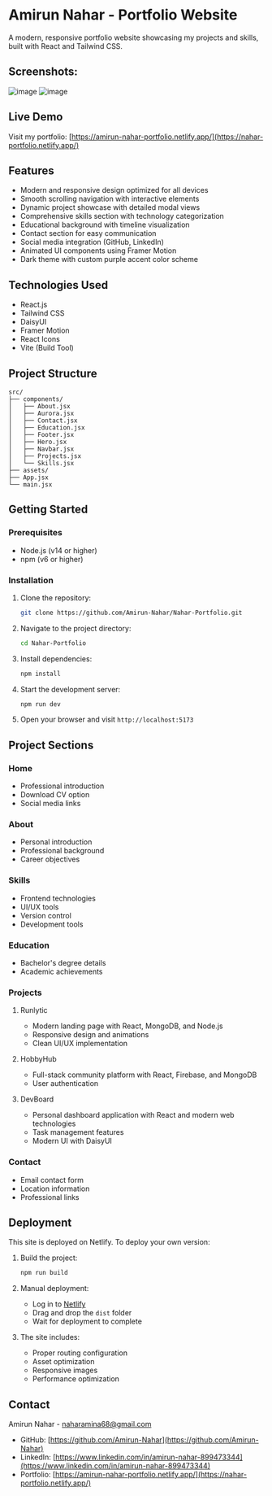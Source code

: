 # Amirun Nahar - Portfolio Website

A modern, responsive portfolio website showcasing my projects and skills, built with React and Tailwind CSS.

## Screenshots:
![image](https://github.com/user-attachments/assets/6ad75bd8-f8b7-48fd-955b-eda023ee0899)
![image](https://github.com/user-attachments/assets/8c5e9e5e-f93c-41aa-9741-8a8545051c45)

## Live Demo

Visit my portfolio: [https://amirun-nahar-portfolio.netlify.app/](https://nahar-portfolio.netlify.app/)

## Features

- Modern and responsive design optimized for all devices
- Smooth scrolling navigation with interactive elements
- Dynamic project showcase with detailed modal views
- Comprehensive skills section with technology categorization
- Educational background with timeline visualization
- Contact section for easy communication
- Social media integration (GitHub, LinkedIn)
- Animated UI components using Framer Motion
- Dark theme with custom purple accent color scheme

## Technologies Used

- React.js
- Tailwind CSS
- DaisyUI
- Framer Motion
- React Icons
- Vite (Build Tool)

## Project Structure

```
src/
├── components/
│   ├── About.jsx
│   ├── Aurora.jsx
│   ├── Contact.jsx
│   ├── Education.jsx
│   ├── Footer.jsx
│   ├── Hero.jsx
│   ├── Navbar.jsx
│   ├── Projects.jsx
│   └── Skills.jsx
├── assets/
├── App.jsx
└── main.jsx
```

## Getting Started

### Prerequisites

- Node.js (v14 or higher)
- npm (v6 or higher)

### Installation

1. Clone the repository:
   ```bash
   git clone https://github.com/Amirun-Nahar/Nahar-Portfolio.git
   ```

2. Navigate to the project directory:
   ```bash
   cd Nahar-Portfolio
   ```

3. Install dependencies:
   ```bash
   npm install
   ```

4. Start the development server:
   ```bash
   npm run dev
   ```

5. Open your browser and visit `http://localhost:5173`

## Project Sections

### Home
- Professional introduction
- Download CV option
- Social media links

### About
- Personal introduction
- Professional background
- Career objectives

### Skills
- Frontend technologies
- UI/UX tools
- Version control
- Development tools

### Education
- Bachelor's degree details
- Academic achievements

### Projects
1. Runlytic
   - Modern landing page with React, MongoDB, and Node.js
   - Responsive design and animations
   - Clean UI/UX implementation

2. HobbyHub
   - Full-stack community platform with React, Firebase, and MongoDB
   - User authentication

3. DevBoard
   - Personal dashboard application with React and modern web technologies
   - Task management features
   - Modern UI with DaisyUI

### Contact
- Email contact form
- Location information
- Professional links

## Deployment

This site is deployed on Netlify. To deploy your own version:

1. Build the project:
   ```bash
   npm run build
   ```

2. Manual deployment:
   - Log in to [Netlify](https://app.netlify.com/)
   - Drag and drop the `dist` folder
   - Wait for deployment to complete

3. The site includes:
   - Proper routing configuration
   - Asset optimization
   - Responsive images
   - Performance optimization

## Contact

Amirun Nahar - naharamina68@gmail.com

- GitHub: [https://github.com/Amirun-Nahar](https://github.com/Amirun-Nahar)
- LinkedIn: [https://www.linkedin.com/in/amirun-nahar-899473344](https://www.linkedin.com/in/amirun-nahar-899473344)
- Portfolio: [https://amirun-nahar-portfolio.netlify.app/](https://nahar-portfolio.netlify.app/)
